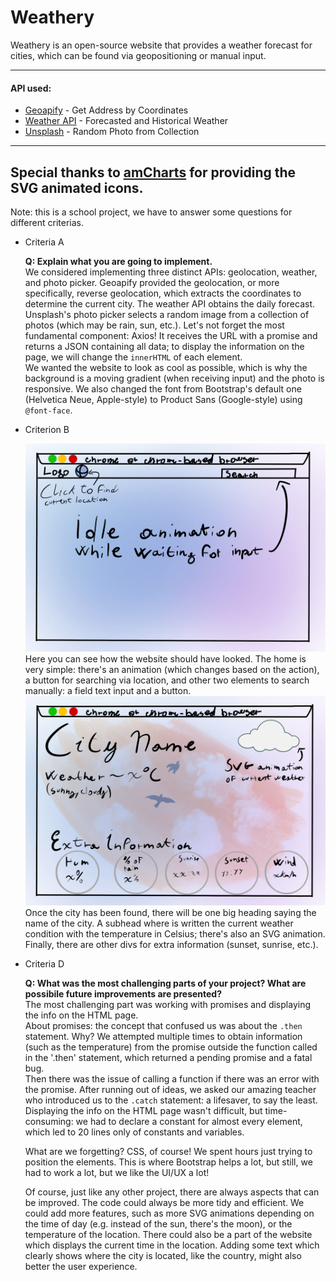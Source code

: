 # Weathery

Weathery is an open-source website that provides a weather forecast for cities, which can be found via geopositioning or manual input.

---

#### API used:
- [Geoapify](https://www.geoapify.com) - Get Address by Coordinates
- [Weather API](https://www.weatherapi.com) - Forecasted and Historical Weather
- [Unsplash](https://api.unsplash.com) - Random Photo from Collection

---
Special thanks to [amCharts](https://www.amcharts.com/free-animated-svg-weather-icons/) for providing the SVG animated icons.
---

Note: this is a school project, we have to answer some questions for different criterias. 

- Criteria A

    **Q: Explain what you are going to implement.**  
    We considered implementing three distinct APIs: geolocation, weather, and photo picker. Geoapify provided the geolocation, or more specifically, reverse geolocation, which extracts the coordinates to determine the current city. The weather API obtains the daily forecast. Unsplash's photo picker selects a random image from a collection of photos (which may be rain, sun, etc.). Let's not forget the most fundamental component: Axios! It receives the URL with a promise and returns a JSON containing all data; to display the information on the page, we will change the `innerHTML` of each element.  
    We wanted the website to look as cool as possible, which is why the background is a moving gradient (when receiving input) and the photo is responsive. We also changed the font from Bootstrap's default one (Helvetica Neue, Apple-style) to Product Sans (Google-style) using `@font-face`.

- Criterion B

    ![Home](./criterion-b/home.jpg)
    Here you can see how the website should have looked. The home is very simple: there's an animation (which changes based on the action), a button for searching via location, and other two elements to search manually: a field text input and a button.
    ![City Weather](./criterion-b/city.jpg)
    Once the city has been found, there will be one big heading saying the name of the city. A subhead where is written the current weather condition with the temperature in Celsius; there's also an SVG animation. Finally, there are other divs for extra information (sunset, sunrise, etc.).

- Criteria D

    **Q: What was the most challenging parts of your project? What are possibile future improvements are presented?**  
    The most challenging part was working with promises and displaying the info on the HTML page.  
    About promises: the concept that confused us was about the `.then` statement. Why? We attempted multiple times to obtain information (such as the temperature) from the promise outside the function called in the '.then' statement, which returned a pending promise and a fatal bug.  
    Then there was the issue of calling a function if there was an error with the promise. After running out of ideas, we asked our amazing teacher who introduced us to the `.catch` statement: a lifesaver, to say the least.  
    Displaying the info on the HTML page wasn't difficult, but time-consuming: we had to declare a constant for almost every element, which led to 20 lines only of constants and variables.  

    What are we forgetting? CSS, of course! We spent hours just trying to position the elements. This is where Bootstrap helps a lot, but still, we had to work a lot, but we like the UI/UX a lot!  

    Of course, just like any other project, there are always aspects that can be improved. The code could always be more tidy and efficient. We could add more features, such as more SVG animations depending on the time of day (e.g. instead of the sun, there's the moon), or the temperature of the location. There could also be a part of the website which displays the current time in the location. Adding some text which clearly shows where the city is located, like the country, might also better the user experience. 
